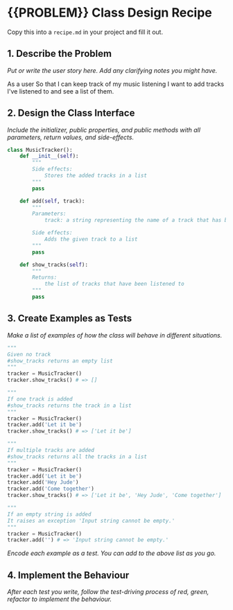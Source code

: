 # {{PROBLEM}} Class Design Recipe

Copy this into a `recipe.md` in your project and fill it out.

## 1. Describe the Problem

_Put or write the user story here. Add any clarifying notes you might have._

As a user
So that I can keep track of my music listening
I want to add tracks I've listened to and see a list of them.

## 2. Design the Class Interface

_Include the initializer, public properties, and public methods with all parameters, return values, and side-effects._

```python
class MusicTracker():
    def __init__(self):
        """
        Side effects:
            Stores the added tracks in a list
        """
        pass

    def add(self, track):
        """
        Parameters:
            track: a string representing the name of a track that has been listened to

        Side effects:
            Adds the given track to a list
        """
        pass

    def show_tracks(self):
        """
        Returns:
            the list of tracks that have been listened to
        """
        pass

```

## 3. Create Examples as Tests

_Make a list of examples of how the class will behave in different situations._

```python
"""
Given no track
#show_tracks returns an empty list
"""
tracker = MusicTracker()
tracker.show_tracks() # => []

"""
If one track is added
#show_tracks returns the track in a list
"""
tracker = MusicTracker()
tracker.add('Let it be')
tracker.show_tracks() # => ['Let it be']

"""
If multiple tracks are added
#show_tracks returns all the tracks in a list
"""
tracker = MusicTracker()
tracker.add('Let it be')
tracker.add('Hey Jude')
tracker.add('Come together')
tracker.show_tracks() # => ['Let it be', 'Hey Jude', 'Come together']

"""
If an empty string is added
It raises an exception 'Input string cannot be empty.'
"""
tracker = MusicTracker()
tracker.add('') # => 'Input string cannot be empty.'

```

_Encode each example as a test. You can add to the above list as you go._

## 4. Implement the Behaviour

_After each test you write, follow the test-driving process of red, green, refactor to implement the behaviour._
